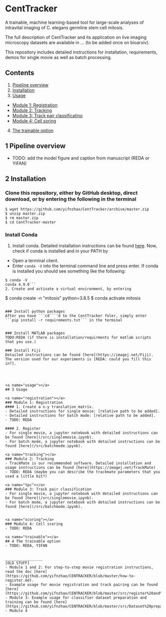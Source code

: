 # CentTracker
A trainable, machine learning-based tool for large-scale analyses of intravital imaging of C. elegans germline stem cell mitosis.

The full description of CentTracker and its application on live imaging microscopy datasets are available in ... (to be added once on bioarxiv).

This repository includes detailed instructions for installation, requirements, demos for single movie as well as batch processing.



## Contents ##

1. [Pipeline overview](#overview)
2. [Installation](#installation)
3. [Usage](#usage)
  - [Module 1: Registration](#registration)
  - [Module 2: Tracking](#tracking)
  - [Module 3: Track pair classificatino](#tpc)
  - [Module 4: Cell soring](#scoring)
4. [The trainable option](#trainable)


<a name="overview"></a>
## 1 Pipeline overview
- TODO: add the model figure and caption from manuscript (REDA or YIFAN)

<a name="installation"></a>
## 2 Installation
### Clone this repository, either by GitHub desktop, direct download, or by entering the following in the terminal
```
$ wget https://github.com/yifnzhao/CentTracker/archive/master.zip
$ unzip master.zip
$ rm master.zip
$ cd CentTracker-master
```

### Install Conda
1. Install conda. Detailed installation instructions can be found [here](https://docs.conda.io/projects/conda/en/latest/user-guide/install/). Now, check if conda is installed and in your PATH by
  - Open a terminal client.
  - Enter ```conda -V``` into the terminal command line and press enter. If conda is installed you should see something like the following:
```
$ conda -V
conda 4.9.0```
2. Create and activate a virtual environment, by entering
```
$ conda create -n "mitosis" python=3.8.5
$ conda activate mitosis
```

### Install python packages
After you have ```cd```'d to the CentTracker foler, simply enter
```pip install -r requirements.txt``` in the terminal


### Install MATLAB packages
TODO:REDA (if there is installation/requirments for matlab scripts that you use.)

### Install Fiji
Detailed instructions can be found [here](https://imagej.net/Fiji). The version used for our experiments is [REDA: could you fill this in?].




<a name="usage"></a>
## 3 Usage

<a name="registration"></a>
### Module 1: Registration
#### 1. Create a x-y translation matrix.
- Detailed instructions for single movie: [relative path to be added].
- Detailed instructions for batch mode: [relative path to be added].
- TODO: REDA

#### 2. Register
- For single movie, a jupyter notebook with detailed instructions can be found [here](/src/singlemovie.ipynb).
- For batch mode, a jupyter notebook with detailed instructions can be found [here](/src/batchmode.ipynb).

<a name="tracking"></a>
### Module 2: Tracking
- TrackMate is our recommended software. Detailed installation and usage instructions can be found [here](https://imagej.net/TrackMate)
- TODO: REDA (maybe you can describe the trackmate parameters that you used a little bit?)

<a name="tpc"></a>
### Module 3: Track pair classification
- For single movie, a jupyter notebook with detailed instructions can be found [here](/src/singlemovie.ipynb).
- For batch mode, a jupyter notebook with detailed instructions can be found [here](/src/batchmode.ipynb).


<a name="scoring"></a>
### Module 4: Cell scoring
- TODO: REDA

<a name="trainable"></a>
## 4 The trainable option
- TODO: REDA, YIFAN


_________________
[OLD STUFF]
- Module 1 and 2: For step-to-step movie registration instructions, read the doc [here](https://github.com/yifnzhao/CENTRACKER/blob/master/how-to-register.md).
- Example usage for movie registration and track pairing can be found [here](https://github.com/yifnzhao/CENTRACKER/blob/master/src/register%20and%20pair.ipynb).
- Module 3: Example usage for classifier dataset preparation and training can be found [here](https://github.com/yifnzhao/CENTRACKER/blob/master/src/Dataset%20preparation%20and%20classifier%20training.ipynb).
- Module 4
